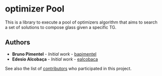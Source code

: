 # optimizer Pool
This is a library to execute a pool of optimizers algorithm that aims to search a set of solutions to compose glass given a specific TG.

## Authors

* **Bruno Pimentel** - *Initial work* - [bapimentel](https://github.com/bapimentel)
* **Edesio Alcobaça** - *Initial work* - [ealcobaca](https://github.com/ealcobaca)

See also the list of [contributors](https://github.com/ealcobaca/Glass-Generator/graphs/contributors) who participated in this project.


